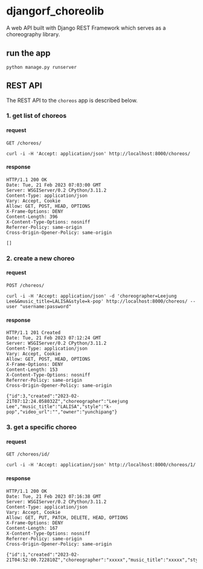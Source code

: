 # djangorf_choreolib

A web API built with Django REST Framework which serves as a choreography library.

## run the app

```
python manage.py runserver
```

## REST API

The REST API to the `choreos` app is described below.

### 1. get list of choreos
#### request

`GET /choreos/`

```
curl -i -H 'Accept: application/json' http://localhost:8000/choreos/
```
#### response
```
HTTP/1.1 200 OK
Date: Tue, 21 Feb 2023 07:03:00 GMT
Server: WSGIServer/0.2 CPython/3.11.2
Content-Type: application/json
Vary: Accept, Cookie
Allow: GET, POST, HEAD, OPTIONS
X-Frame-Options: DENY
Content-Length: 396
X-Content-Type-Options: nosniff
Referrer-Policy: same-origin
Cross-Origin-Opener-Policy: same-origin

[]
```

### 2. create a new choreo
#### request
`POST /choreos/`

```
curl -i -H 'Accept: application/json' -d 'choreographer=Leejung Lee&&music_title=LALISA&style=k-pop' http://localhost:8000/choreos/ --user "username:password"
```

#### response
```
HTTP/1.1 201 Created
Date: Tue, 21 Feb 2023 07:12:24 GMT
Server: WSGIServer/0.2 CPython/3.11.2
Content-Type: application/json
Vary: Accept, Cookie
Allow: GET, POST, HEAD, OPTIONS
X-Frame-Options: DENY
Content-Length: 153
X-Content-Type-Options: nosniff
Referrer-Policy: same-origin
Cross-Origin-Opener-Policy: same-origin

{"id":3,"created":"2023-02-21T07:12:24.058032Z","choreographer":"Leejung Lee","music_title":"LALISA","style":"k-pop","video_url":"","owner":"yunchipang"}
```

### 3. get a specific choreo
#### request
`GET /choreos/id/`

```
curl -i -H 'Accept: application/json' http://localhost:8000/choreos/1/
```
#### response
```
HTTP/1.1 200 OK
Date: Tue, 21 Feb 2023 07:16:38 GMT
Server: WSGIServer/0.2 CPython/3.11.2
Content-Type: application/json
Vary: Accept, Cookie
Allow: GET, PUT, PATCH, DELETE, HEAD, OPTIONS
X-Frame-Options: DENY
Content-Length: 167
X-Content-Type-Options: nosniff
Referrer-Policy: same-origin
Cross-Origin-Opener-Policy: same-origin

{"id":1,"created":"2023-02-21T04:52:00.722810Z","choreographer":"xxxxx","music_title":"xxxxx","style":"xxxxx","video_url":"xxxxx","owner":"xxxxx"}
```